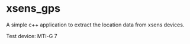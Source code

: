 # xsens_gps
A simple c++ application to extract the location data from xsens devices.

Test device: MTi-G 7
